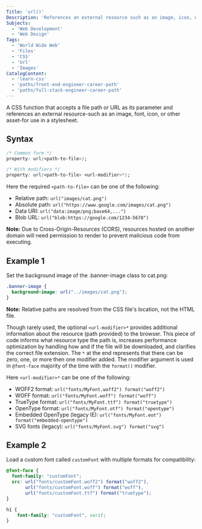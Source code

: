 ```yaml
---
Title: 'url()'
Description: 'References an external resource such as an image, icon, or other asset provided by the file path or URL.'
Subjects:
  - 'Web Development'
  - 'Web Design'
Tags:
  - 'World Wide Web'
  - 'Files'
  - 'CSS'
  - 'Url'
  - 'Images'
CatalogContent:
  - 'learn-css'
  - 'paths/front-end-engineer-career-path'
  - 'paths/full-stack-engineer-career-path'
---
```


A CSS function that accepts a file path or URL as its parameter and references an external resource-such as an image, font, icon, or other asset-for use in a stylesheet.

## Syntax

```css
/* Common form */
property: url(<path-to-file>);

/* With modifiers */
property: url(<path-to-file> <url-modifier>*);
```

Here the required `<path-to-file>` can be one of the following:

- Relative path: `url("images/cat.png")`
- Absolute path: `url("https://www.google.com/images/cat.png")`
- Data URI: `url("data:image/png;base64,...")`
- Blob URL: `url("blob:https://google.com/1234-5678")`

**Note:** Due to Cross-Origin-Resources (CORS), resources hosted on another domain will need permission to render to prevent malicious code from executing.

## Example 1

Set the background image of the .banner-image class to cat.png:

```css
.banner-image {
  background-image: url("../images/cat.png");
}
```

**Note:** Relative paths are resolved from the CSS file's location, not the HTML file.

Though rarely used, the optional `<url-modifier>*` provides additional information about the resource (path provided) to the browser. This piece of code informs what resource type the path is, increases performance optimization by handling how and if the file will be downloaded, and clarifies the correct file extension. The `*` at the end represents that there can be zero, one, or more then one modifier added. The modifier argument is used in `@font-face` majority of the time with the `format()` modifier.

Here `<url-modifier>*` can be one of the following:

- WOFF2 format: `url("fonts/MyFont.woff2") format("woff2")`
- WOFF format: `url("fonts/MyFont.woff") format("woff")`
- TrueType format: `url("fonts/MyFont.ttf") format("truetype")`
- OpenType format: `url("fonts/MyFont.otf") format("opentype")`
- Embedded OpenType (legacy IE): `url("fonts/MyFont.eot") format("embedded-opentype")`
- SVG fonts (legacy): `url("fonts/MyFont.svg") format("svg")`

## Example 2

Load a custom font called `customFont` with multiple formats for compatibility:

```css
@font-face {
  font-family: "customFont";
  src: url("fonts/customFont.woff2") format("woff2"),
       url("fonts/customFont.woff") format("woff"),
       url("fonts/customFont.ttf") format("truetype");
}

h1 {
    font-family: "customFont", serif;
}
```